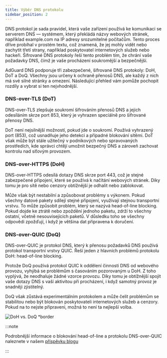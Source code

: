 ```yaml
---
title: Výběr DNS protokolu
sidebar_position: 2
---
```


DNS protokol je sada pravidel, která vaše zařízení používá ke komunikaci se serverem DNS — systémem, který překládá názvy webových stránek, například example.com na IP adresy srozumitelné počítačům. Tento proces dříve probíhal v prostém textu, což znamená, že jej mohly vidět nebo zachytit třetí strany, například poskytovatel internetových služeb nebo hackeři. Šifrované DNS protokoly řeší tento problém tím, že chrání vaše požadavky DNS, čímž je vaše procházení soukromější a bezpečnější.

AdGuard DNS podporuje tři zabezpečené, šifrované DNS protokoly: DoH, DoT a DoQ. Všechny jsou určeny k ochraně přenosů DNS, ale každý z nich má své silné stránky a omezení. Následující přehled vám pomůže pochopit rozdíly a vybrat si ten nejvhodnější.

### DNS-over-TLS (DoT)

DNS-over-TLS zlepšuje soukromí šifrováním přenosů DNS a jejich odesíláním skrze port 853, který je vyhrazen speciálně pro šifrované přenosy DNS.

DoT není nejsilnější možností, pokud jde o soukromí. Používá vyhrazený port (853), což usnadňuje jeho detekci a případné blokování sítěmi. DoT však může být stále užitečný v podnikových nebo spravovaných prostředích, kde správci chtějí umožnit bezpečný DNS a zároveň zachovat kontrolu nad síťovým provozem.

### DNS-over-HTTPS (DoH)

DNS-over-HTTPS odesílá dotazy DNS skrze port 443, což je stejné zabezpečené připojení, které se používá k načítání webových stránek. Díky tomu je pro sítě nebo cenzory obtížnější je odhalit nebo zablokovat.

Může však být nestabilní a způsobovat problémy s výkonem. Pokud všechny datové pakety sdílejí stejné připojení, využívají stejnou transportní vrstvu. To může způsobit problém, který se nazývá head-of-line blocking. Pokud dojde ke ztrátě nebo zpoždění jednoho paketu, zdrží to všechny ostatní, včetně nesouvisejících paketů. V důsledku toho se všechny odpovědi zpožďují, i když je většina dat připravena k doručení.

### DNS-over-QUIC (DoQ)

DNS-over-QUIC je protokol DNS, který k přenosu požadavků DNS používá protokol transportní vrstvy QUIC. Řeší jeden z hlavních problémů protokolu DoH: head-of-line blocking.

Protože DoQ používá protokol QUIC k oddělení činnosti DNS od webového provozu, vyhýbá se problémům s časováním pozorovaným u DoH. Z toho vyplývá, že neodhaluje žádné vzorce provozu. Díky tomu je obtížnější spojit vaše dotazy DNS s vaší aktivitou při procházení, i když samotný provoz je snadněji zjistitelný.

DoQ však zůstává experimentálním protokolem a může čelit problémům se stabilitou nebo být blokován poskytovateli internetových služeb a cenzory. Pokud na to nejste připraveni, možná to není ta nejlepší volba.

![DoH vs. DoQ \*border](https://cdn.adtidy.org/blog/new/gy178dohdoq.jpg)

:::note

Podrobnější informace o blokování head-of-line a protokolu DNS-over-QUIC naleznete v našem [příspěvku blogu](https://adguard-dns.io/en/blog/dns-over-quic.html)

:::
